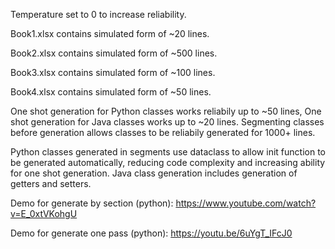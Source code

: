 Temperature set to 0 to increase reliability.

Book1.xlsx contains simulated form of ~20 lines.


Book2.xlsx contains simulated form of ~500 lines.


Book3.xlsx contains simulated form of ~100 lines.


Book4.xlsx contains simulated form of ~50 lines.

One shot generation for Python classes works reliabily up to ~50 lines, One shot generation for Java classes works up to ~20 lines.
Segmenting classes before generation allows classes to be reliabily generated for 1000+ lines.

Python classes generated in segments use dataclass to allow init function to be generated automatically, reducing code complexity and increasing ability for one shot generation. Java class generation includes generation of getters and setters.

Demo for generate by section (python): https://www.youtube.com/watch?v=E_0xtVKohgU

Demo for generate one pass (python): https://youtu.be/6uYgT_IFcJ0
